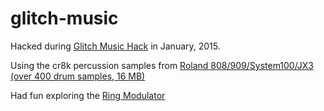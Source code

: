 # glitch-music

Hacked during [Glitch Music Hack](http://monthlymusichackathon.org/post/106566964802/glitch) in January, 2015.

Using the cr8k percussion samples from [Roland 808/909/System100/JX3 (over 400 drum samples, 16 MB)](http://www.dave40.co.uk/1/VwSlAr.php?id=25)

Had fun exploring the [Ring Modulator](http://webaudio.prototyping.bbc.co.uk/ring-modulator/)
